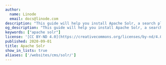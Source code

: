 ```yaml
---
author:
  name: Linode
  email: docs@linode.com
description: "This guide will help you install Apache Solr, a search platform that provides administrators with a customizable and scalable solution for managing content."
og_description: "This guide will help you install Apache Solr, a search platform that provides administrators with a customizable and scalable solution for managing content."
keywords: ["apache solr"]
license: '[CC BY-ND 4.0](https://creativecommons.org/licenses/by-nd/4.0)'
published: 2020-09-01
title: Apache Solr
show_in_lists: true
aliases: ['/websites/cms/solr/']
---
```


